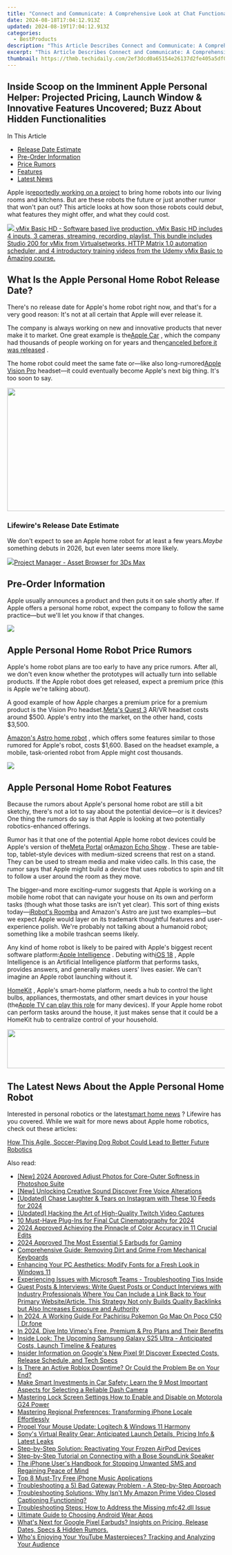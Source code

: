 ```yaml
---
title: "Connect and Communicate: A Comprehensive Look at Chat Functionality in Mozilla Thunderbird"
date: 2024-08-18T17:04:12.913Z
updated: 2024-08-19T17:04:12.913Z
categories:
  - BestProducts
description: "This Article Describes Connect and Communicate: A Comprehensive Look at Chat Functionality in Mozilla Thunderbird"
excerpt: "This Article Describes Connect and Communicate: A Comprehensive Look at Chat Functionality in Mozilla Thunderbird"
thumbnail: https://thmb.techidaily.com/2ef3dcd0a65154e26137d2fe405a5df0d2493a5332797322ea1d725cb91b8167.jpg
---
```


## Inside Scoop on the Imminent Apple Personal Helper: Projected Pricing, Launch Window & Innovative Features Uncovered; Buzz About Hidden Functionalities

In This Article

* [Release Date Estimate](https://www.lifewire.com/#toc-what-is-the-apple-personal-home-robot-release-date)
* [Pre-Order Information](https://www.lifewire.com/#toc-pre-order-information)
* [Price Rumors](https://www.lifewire.com/#toc-apple-personal-home-robot-price-rumors)
* [Features](https://www.lifewire.com/#toc-apple-personal-home-robot-features)
* [Latest News](https://www.lifewire.com/#toc-the-latest-news-about-the-apple-personal-home-robot)

 Apple is[reportedly working on a project](https://www.bloomberg.com/news/articles/2024-04-03/apple-explores-home-robots-after-abandoning-car-efforts?embedded-checkout=true) to bring home robots into our living rooms and kitchens. But are these robots the future or just another rumor that won't pan out? This article looks at how soon those robots could debut, what features they might offer, and what they could cost.

<!-- affiliate ads begin -->
<a href="https://secure.2checkout.com/order/checkout.php?PRODS=4718728&QTY=1&AFFILIATE=108875&CART=1"> <img src="https://secure.avangate.com/images/merchant/ce9a6fb2becc2d235e62b125e9260102/products/vMixCallScreenshot1-large.jpg" border="0"> vMix Basic HD - Software based live production. vMix Basic HD includes 4 inputs, 3 cameras, streaming, recording, playlist. 
This bundle includes Studio 200 for vMix from Virtualsetworks, HTTP Matrix 1.0 automation scheduler, and 4 introductory training videos from the Udemy vMix Basic to Amazing course. </a>
<!-- affiliate ads end -->
## What Is the Apple Personal Home Robot Release Date?

 There's no release date for Apple's home robot right now, and that's for a very good reason: It's not at all certain that Apple will ever release it.

 The company is always working on new and innovative products that never make it to market. One great example is the[Apple Car](https://www.lifewire.com/apple-car-5210313) , which the company had thousands of people working on for years and then[canceled before it was released](https://www.npr.org/2024/02/27/1234315814/apple-cancels-electric-car) .

 The home robot could meet the same fate or—like also long-rumored[Apple Vision Pro](https://www.lifewire.com/apple-vr-headset-news-and-rumors-6744818) headset—it could eventually become Apple's next big thing. It's too soon to say.

<!-- affiliate ads begin -->
<a href="https://cowinaudio.pxf.io/c/5597632/1116855/13794" target="_top" id="1116855"><img src="//a.impactradius-go.com/display-ad/13794-1116855" border="0" alt="" width="767" height="285"/></a><img height="0" width="0" src="https://imp.pxf.io/i/5597632/1116855/13794" style="position:absolute;visibility:hidden;" border="0" />
<!-- affiliate ads end -->
### Lifewire's Release Date Estimate

 We don't expect to see an Apple home robot for at least a few years._Maybe_ something debuts in 2026, but even later seems more likely.

<!-- affiliate ads begin -->
<a href="https://secure.2checkout.com/order/checkout.php?PRODS=4709458&QTY=1&AFFILIATE=108875&CART=1"><img src="https://3d-kstudio.com/wp-content/uploads/2019/10/Project-Manager-version-3-1600x900-768x419.jpg" border="0">Project Manager - Asset Browser for 3Ds Max</a>
<!-- affiliate ads end -->
## Pre-Order Information

 Apple usually announces a product and then puts it on sale shortly after. If Apple offers a personal home robot, expect the company to follow the same practice—but we'll let you know if that changes.

<!-- affiliate ads begin -->
<a href="https://estore.macxdvd.com/order/checkout.php?PRODS=4526659&QTY=1&AFFILIATE=108875&CART=1"><img src="https://www.macxdvd.com/affiliate/new-banner/vcp-500x500.jpg" border="0"></a>
<!-- affiliate ads end -->
## Apple Personal Home Robot Price Rumors

 Apple's home robot plans are too early to have any price rumors. After all, we don't even know whether the prototypes will actually turn into sellable products. If the Apple robot does get released, expect a premium price (this is Apple we're talking about).

 A good example of how Apple charges a premium price for a premium product is the Vision Pro headset.[Meta's Quest 3](https://www.lifewire.com/meta-quest-3-vr-headset-7975896) AR/VR headset costs around $500\. Apple's entry into the market, on the other hand, costs $3,500.

[Amazon's Astro home robot](https://www.lifewire.com/amazon-introduces-astro-a-new-robot-assistant-5203324) , which offers some features similar to those rumored for Apple's robot, costs $1,600\. Based on the headset example, a mobile, task-oriented robot from Apple might cost thousands.

<!-- affiliate ads begin -->
<a href="https://secure.2checkout.com/order/checkout.php?PRODS=3727260&QTY=1&AFFILIATE=108875&CART=1"><img src="http://www.aiseesoft.com/avangate/30p/banner.jpg" border="0"></a>
<!-- affiliate ads end -->
## Apple Personal Home Robot Features

 Because the rumors about Apple's personal home robot are still a bit sketchy, there's not a lot to say about the potential device—or is it devices? One thing the rumors do say is that Apple is looking at two potentially robotics-enhanced offerings.

 Rumor has it that one of the potential Apple home robot devices could be Apple's version of the[Meta Portal](https://www.lifewire.com/what-is-facebook-portal-4571310) or[Amazon Echo Show](https://www.lifewire.com/what-is-the-amazon-echo-show-4150180) . These are table-top, tablet-style devices with medium-sized screens that rest on a stand. They can be used to stream media and make video calls. In this case, the rumor says that Apple might build a device that uses robotics to spin and tilt to follow a user around the room as they move.

 The bigger–and more exciting–rumor suggests that Apple is working on a mobile home robot that can navigate your house on its own and perform tasks (though what those tasks are isn't yet clear). This sort of thing exists today—[iRobot's Roomba](https://www.lifewire.com/what-is-a-roomba-5185461) and Amazon's Astro are just two examples—but we expect Apple would layer on its trademark thoughtful features and user-experience polish. We're probably not talking about a humanoid robot; something like a mobile trashcan seems likely.

 Any kind of home robot is likely to be paired with Apple's biggest recent software platform:[Apple Intelligence](https://www.lifewire.com/what-is-apple-gpt-7571221) . Debuting with[iOS 18](https://www.lifewire.com/ios-18-8552216) , Apple Intelligence is an Artificial Intelligence platform that performs tasks, provides answers, and generally makes users' lives easier. We can't imagine an Apple robot launching without it.

[HomeKit](https://www.lifewire.com/everything-you-need-to-know-about-apple-homekit-4066771) , Apple's smart-home platform, needs a hub to control the light bulbs, appliances, thermostats, and other smart devices in your house (the[Apple TV can play this role](https://www.lifewire.com/apple-tv-4k-2021-review-5215743) for many devices). If your Apple home robot can perform tasks around the house, it just makes sense that it could be a HomeKit hub to centralize control of your household.  

<!-- affiliate ads begin -->
<a href="https://natural-cycles.sjv.io/c/5597632/2072200/17885" target="_top" id="2072200"><img src="//a.impactradius-go.com/display-ad/17885-2072200" border="0" alt="" width="728" height="90"/></a><img height="0" width="0" src="https://imp.pxf.io/i/5597632/2072200/17885" style="position:absolute;visibility:hidden;" border="0" />
<!-- affiliate ads end -->
## The Latest News About the Apple Personal Home Robot

 Interested in personal robotics or the latest[smart home news](https://www.lifewire.com/smart-home-connected-life-news-4797031) ? Lifewire has you covered. While we wait for more news about Apple home robotics, check out these articles:

[How This Agile, Soccer-Playing Dog Robot Could Lead to Better Future Robotics](https://www.lifewire.com/how-this-agile-soccer-playing-dog-robot-could-lead-to-better-future-robotics-7376298)


<ins class="adsbygoogle"
     style="display:block"
     data-ad-format="autorelaxed"
     data-ad-client="ca-pub-7571918770474297"
     data-ad-slot="1223367746"></ins>



<ins class="adsbygoogle"
     style="display:block"
     data-ad-client="ca-pub-7571918770474297"
     data-ad-slot="8358498916"
     data-ad-format="auto"
     data-full-width-responsive="true"></ins>

<span class="atpl-alsoreadstyle">Also read:</span>
<div><ul>
<li><a href="https://article-knowledge.techidaily.com/new-2024-approved-adjust-photos-for-core-outer-softness-in-photoshop-suite/"><u>[New] 2024 Approved  Adjust Photos for Core-Outer Softness in Photoshop Suite</u></a></li>
<li><a href="https://some-approaches.techidaily.com/new-unlocking-creative-sound-discover-free-voice-alterations/"><u>[New] Unlocking Creative Sound  Discover Free Voice Alterations</u></a></li>
<li><a href="https://instagram-video-files.techidaily.com/updated-chase-laughter-and-tears-on-instagram-with-these-10-feeds-for-2024/"><u>[Updated] Chase Laughter & Tears on Instagram with These 10 Feeds for 2024</u></a></li>
<li><a href="https://screen-capture.techidaily.com/updated-hacking-the-art-of-high-quality-twitch-video-captures/"><u>[Updated] Hacking the Art of High-Quality Twitch Video Captures</u></a></li>
<li><a href="https://article-helps.techidaily.com/10-must-have-plug-ins-for-final-cut-cinematography-for-2024/"><u>10 Must-Have Plug-Ins for Final Cut Cinematography for 2024</u></a></li>
<li><a href="https://extra-resources.techidaily.com/2024-approved-achieving-the-pinnacle-of-color-accuracy-in-11-crucial-edits/"><u>2024 Approved  Achieving the Pinnacle of Color Accuracy in 11 Crucial Edits</u></a></li>
<li><a href="https://youtube-stream.techidaily.com/2024-approved-the-most-essential-5-earbuds-for-gaming/"><u>2024 Approved  The Most Essential 5 Earbuds for Gaming</u></a></li>
<li><a href="https://techno-recovery.techidaily.com/comprehensive-guide-removing-dirt-and-grime-from-mechanical-keyboards/"><u>Comprehensive Guide: Removing Dirt and Grime From Mechanical Keyboards</u></a></li>
<li><a href="https://techno-recovery.techidaily.com/enhancing-your-pc-aesthetics-modify-fonts-for-a-fresh-look-in-windows-11/"><u>Enhancing Your PC Aesthetics: Modify Fonts for a Fresh Look in Windows 11</u></a></li>
<li><a href="https://techno-recovery.techidaily.com/experiencing-issues-with-microsoft-teams-troubleshooting-tips-inside/"><u>Experiencing Issues with Microsoft Teams - Troubleshooting Tips Inside</u></a></li>
<li><a href="https://techno-recovery.techidaily.com/guest-posts-and-interviews-write-guest-posts-or-conduct-interviews-with-industry-professionals-where-you-can-include-a-link-back-to-your-primary-websitearti31/"><u>Guest Posts & Interviews: Write Guest Posts or Conduct Interviews with Industry Professionals Where You Can Include a Link Back to Your Primary Website/Article. This Strategy Not only Builds Quality Backlinks but Also Increases Exposure and Authority</u></a></li>
<li><a href="https://pokemon-go-android.techidaily.com/in-2024-a-working-guide-for-pachirisu-pokemon-go-map-on-poco-c50-drfone-by-drfone-virtual-android/"><u>In 2024, A Working Guide For Pachirisu Pokemon Go Map On Poco C50 | Dr.fone</u></a></li>
<li><a href="https://vimeo-videos.techidaily.com/in-2024-dive-into-vimeos-free-premium-and-pro-plans-and-their-benefits/"><u>In 2024, Dive Into Vimeo's Free, Premium & Pro Plans and Their Benefits</u></a></li>
<li><a href="https://techno-recovery.techidaily.com/inside-look-the-upcoming-samsung-galaxy-s25-ultra-anticipated-costs-launch-timeline-and-features/"><u>Inside Look: The Upcoming Samsung Galaxy S25 Ultra - Anticipated Costs, Launch Timeline & Features</u></a></li>
<li><a href="https://techno-recovery.techidaily.com/insider-information-on-googles-new-pixel-9-discover-expected-costs-release-schedule-and-tech-specs/"><u>Insider Information on Google's New Pixel 9! Discover Expected Costs, Release Schedule, and Tech Specs</u></a></li>
<li><a href="https://techno-recovery.techidaily.com/is-there-an-active-roblox-downtime-or-could-the-problem-be-on-your-end/"><u>Is There an Active Roblox Downtime? Or Could the Problem Be on Your End?</u></a></li>
<li><a href="https://techno-recovery.techidaily.com/make-smart-investments-in-car-safety-learn-the-9-most-important-aspects-for-selecting-a-reliable-dash-camera/"><u>Make Smart Investments in Car Safety: Learn the 9 Most Important Aspects for Selecting a Reliable Dash Camera</u></a></li>
<li><a href="https://easy-unlock-android.techidaily.com/mastering-lock-screen-settings-how-to-enable-and-disable-on-motorola-g24-power-by-drfone-android/"><u>Mastering Lock Screen Settings How to Enable and Disable on Motorola G24 Power</u></a></li>
<li><a href="https://techno-recovery.techidaily.com/mastering-regional-preferences-transforming-iphone-locale-effortlessly/"><u>Mastering Regional Preferences: Transforming iPhone Locale Effortlessly</u></a></li>
<li><a href="https://driver-install.techidaily.com/propel-your-mouse-update-logitech-and-windows-11-harmony/"><u>Propel Your Mouse Update: Logitech & Windows 11 Harmony</u></a></li>
<li><a href="https://techno-recovery.techidaily.com/sonys-virtual-reality-gear-anticipated-launch-details-pricing-info-and-latest-leaks/"><u>Sony's Virtual Reality Gear: Anticipated Launch Details, Pricing Info & Latest Leaks</u></a></li>
<li><a href="https://techno-recovery.techidaily.com/step-by-step-solution-reactivating-your-frozen-airpod-devices/"><u>Step-by-Step Solution: Reactivating Your Frozen AirPod Devices</u></a></li>
<li><a href="https://techno-recovery.techidaily.com/step-by-step-tutorial-on-connecting-with-a-bose-soundlink-speaker/"><u>Step-by-Step Tutorial on Connecting with a Bose SoundLink Speaker</u></a></li>
<li><a href="https://techno-recovery.techidaily.com/the-iphone-users-handbook-for-stopping-unwanted-sms-and-regaining-peace-of-mind/"><u>The iPhone User's Handbook for Stopping Unwanted SMS and Regaining Peace of Mind</u></a></li>
<li><a href="https://techno-recovery.techidaily.com/top-8-must-try-free-iphone-music-applications/"><u>Top 8 Must-Try Free iPhone Music Applications</u></a></li>
<li><a href="https://techno-recovery.techidaily.com/troubleshooting-a-5-bad-gateway-problem-a-step-by-step-approach/"><u>Troubleshooting a 5) Bad Gateway Problem - A Step-by-Step Approach</u></a></li>
<li><a href="https://techno-recovery.techidaily.com/troubleshooting-solutions-why-isnt-my-amazon-prime-video-closed-captioning-functioning/"><u>Troubleshooting Solutions: Why Isn't My Amazon Prime Video Closed Captioning Functioning?</u></a></li>
<li><a href="https://techno-recovery.techidaily.com/troubleshooting-steps-how-to-address-the-missing-mfc42dll-issue/"><u>Troubleshooting Steps: How to Address the Missing mfc42.dll Issue</u></a></li>
<li><a href="https://techno-recovery.techidaily.com/ultimate-guide-to-choosing-android-wear-apps/"><u>Ultimate Guide to Choosing Android Wear Apps</u></a></li>
<li><a href="https://techno-recovery.techidaily.com/whats-next-for-google-pixel-earbuds-insights-on-pricing-release-dates-specs-and-hidden-rumors/"><u>What's Next for Google Pixel Earbuds? Insights on Pricing, Release Dates, Specs & Hidden Rumors.</u></a></li>
<li><a href="https://techno-recovery.techidaily.com/whos-enjoying-your-youtube-masterpieces-tracking-and-analyzing-your-audience/"><u>Who's Enjoying Your YouTube Masterpieces? Tracking and Analyzing Your Audience</u></a></li>
</ul></div>

